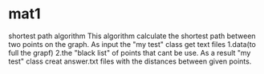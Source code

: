 # mat1
shortest path algorithm
This algorithm calculate the shortest path between two points on the graph.
As input the "my test" class get text files 1.data(to full the grapf) 2.the "black list" of points that cant be use.
As a result "my test" class creat answer.txt files with the distances between given points.
